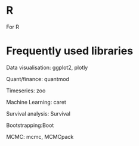 # R
For R

# Frequently used libraries
Data visualisation: ggplot2, plotly

Quant/finance: quantmod

Timeseries: zoo

Machine Learning: caret

Survival analysis: Survival

Bootstrapping:Boot

MCMC: mcmc, MCMCpack

